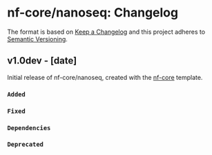 # nf-core/nanoseq: Changelog

The format is based on [Keep a Changelog](http://keepachangelog.com/en/1.0.0/)
and this project adheres to [Semantic Versioning](http://semver.org/spec/v2.0.0.html).

## v1.0dev - [date]

Initial release of nf-core/nanoseq, created with the [nf-core](http://nf-co.re/) template.

### `Added`

### `Fixed`

### `Dependencies`

### `Deprecated`
